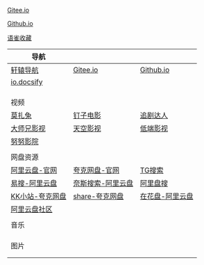 

[Gitee.io](http://xdd1997.gitee.io)

[Github.io](https://xdd1997.github.io)

[语雀收藏](https://www.yuque.com/docs/share/7298f6d1-dd7f-4f1c-aa5d-d6dedb59c9da)



| 导航                                                |                                                      |                                               |
| --------------------------------------------------- | ---------------------------------------------------- | --------------------------------------------- |
| [轩辕导航](https://xydh.fun/xdd1997)                | [Gitee.io](http://xdd1997.gitee.io/)                 | [Github.io](https://xdd1997.github.io)        |
| [io.docsify](https://xdd1997.github.io/docsify/#/)  |                                                      |                                               |
|                                                     |                                                      |                                               |
|                                                     |                                                      |                                               |
|                                                     |                                                      |                                               |
| 视频                                                |                                                      |                                               |
| [莫扎兔](https://mozhatu.com/)                      | [钉子电影](http://www.xiangyue.tv/)                  | [追剧达人](http://vipmv.tv/)                  |
| [大师兄影视](https://dsxys.com)                     | [天空影视](https://www.tkys.tv)                      | [低端影视](https://ddys2.me/)                 |
| [努努影院](https://www.nunuyy3.org/)                |                                                      |                                               |
|                                                     |                                                      |                                               |
| 网盘资源                                            |                                                      |                                               |
| [阿里云盘-官网](https://www.aliyundrive.com/drive/) | [夸克网盘-官网](https://pan.quark.cn/list#/list/all) | [TG搜索](https://meow.tg/)                    |
| [易搜-阿里云盘](https://yiso.fun/)                  | [奈斯搜索-阿里云盘](https://www.niceso.fun/)         | [阿里盘搜](https://www.alipansou.com/)        |
| [KK小站-夸克网盘](https://kkxz.vip/)                | [share-夸克网盘](https://share.shuoaini.xyz/)        | [在花盘-阿里云盘](https://www.zaihuapan.com/) |
| [阿里云盘社区](https://yunpan1.24kdh.cn/)           |                                                      |                                               |
|                                                     |                                                      |                                               |
| 音乐                                                |                                                      |                                               |
|                                                     |                                                      |                                               |
|                                                     |                                                      |                                               |
|                                                     |                                                      |                                               |
| 图片                                                |                                                      |                                               |
|                                                     |                                                      |                                               |
|                                                     |                                                      |                                               |

